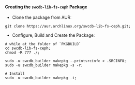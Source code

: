 

#### Creating the `swcdb-lib-fs-ceph` Package

* Clone the package from AUR:
```
git clone https://aur.archlinux.org/swcdb-lib-fs-ceph.git;
```


* Configure, Build and Create the Package:
```
# while at the folder of `PKGBUILD`
cd swcdb-lib-fs-ceph;
chmod -R 777 ./;

sudo -u swcdb_builder makepkg --printsrcinfo > .SRCINFO;
sudo -u swcdb_builder makepkg -s -r;

# Install
sudo -u swcdb_builder makepkg -i;
```
